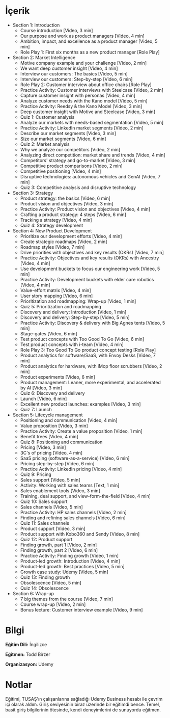 # İçerik
* Section 1: Introduction
  + Course introduction [Video, 3 min]
  + Our purpose and work as product managers [Video, 4 min]
  + Ambition, impact, and excellence as a product manager [Video, 5 min]
  + Role Play 1: First six months as a new product manager [Role Play]
* Section 2: Market Intelligence
  + Motive company example and your challenge [Video, 2 min]
  + We want deep customer insight [Video, 4 min]
  + Interview our customers: The basics [Video, 5 min]
  + Interview our customers: Step-by-step [Video, 6 min]
  + Role Play 2: Customer interview about office chairs [Role Play]
  + Practice Activity: Customer interviews with Steelcase [Video, 2 min]
  + Capture customer insight with personas [Video, 4 min]
  + Analyze customer needs with the Kano model [Video, 5 min]
  + Practice Activity: Reedsy & the Kano Model [Video, 3 min]
  + Deep customer insight with Motive and Steelcase [Video, 3 min]
  + Quiz 1: Customer analysis
  + Analyze our markets with needs-based segmentation [Video, 5 min]
  + Practice Activity: LinkedIn market segments [Video, 2 min]
  + Describe our market segments [Video, 3 min]
  + Size our market segments [Video, 6 min]
  + Quiz 2: Market analysis
  + Why we analyze our competitors [Video, 2 min]
  + Analyzing direct competition: market share and trends [Video, 4 min]
  + Competitors' strategy and go-to-market [Video, 3 min]
  + Competitive product comparisons [Video, 2 min]
  + Competitive positioning [Video, 4 min]
  + Disruptive technologies: autonomous vehicles and GenAI [Video, 7 min]
  + Quiz 3: Competitive analysis and disruptive technology
* Section 3: Strategy
  + Product strategy: the basics [Video, 6 min]
  + Product vision and objectives [Video, 3 min]
  + Practice Activity: Product vision and objectives [Video, 4 min]
  + Crafting a product strategy: 4 steps [Video, 6 min]
  + Tracking a strategy [Video, 4 min]
  + Quiz 4: Strategy development
* Section 4: New Product Development
  + Prioritize our development efforts [Video, 4 min]
  + Create strategic roadmaps [Video, 2 min]
  + Roadmap styles [Video, 7 min]
  + Drive priorities with objectives and key results (OKRs) [Video, 7 min]
  + Practice Activity: Objectives and key results (OKRs) with Ancestry [Video, 4 min]
  + Use development buckets to focus our engineering work [Video, 5 min]
  + Practice Activity: Development buckets with elder care robotics [Video, 4 min]
  + Value-effort matrix [Video, 4 min]
  + User story mapping [Video, 6 min]
  + Prioritization and roadmapping: Wrap-up [Video, 1 min]
  + Quiz 5: Prioritization and roadmapping
  + Discovery and delivery: Introduction [Video, 1 min]
  + Discovery and delivery: Step-by-step [Video, 5 min]
  + Practice Activity: Discovery & delivery with Big Agnes tents [Video, 5 min]
  + Stage-gates [Video, 6 min]
  + Test product concepts with Too Good To Go [Video, 6 min]
  + Test product concepts with i-team [Video, 4 min]
  + Role Play 3: Too Good To Go product concept testing [Role Play]
  + Product analytics for software/SaaS, with Envoy Desks [Video, 7 min]
  + Product analytics for hardware, with iMop floor scrubbers [Video, 2 min]
  + Product experiments [Video, 6 min]
  + Product management: Leaner, more experimental, and accelerated by AI [Video, 3 min]
  + Quiz 6: Discovery and delivery
  + Launch [Video, 6 min]
  + Excellent new product launches: examples [Video, 3 min]
  + Quiz 7: Launch
* Section 5: Lifecycle management
  + Positioning and communication [Video, 4 min]
  + Value proposition [Video, 3 min]
  + Practice Activity: Create a value proposition [Video, 1 min]
  + Benefit trees [Video, 4 min]
  + Quiz 8: Positioning and communication
  + Pricing [Video, 3 min]
  + 3C's of pricing [Video, 4 min]
  + SaaS pricing (software-as-a-service) [Video, 6 min]
  + Pricing step-by-step [Video, 6 min]
  + Practice Activity: LinkedIn pricing [Video, 4 min]
  + Quiz 9: Pricing
  + Sales support [Video, 5 min]
  + Activity: Working with sales teams [Text, 1 min]
  + Sales enablement tools [Video, 3 min]
  + Training, deal support, and view-form-the-field [Video, 4 min]
  + Quiz 10: Sales support
  + Sales channels [Video, 5 min]
  + Practice Activity: HP sales channels [Video, 2 min]
  + Finding and refining sales channels [Video, 6 min]
  + Quiz 11: Sales channels
  + Product support [Video, 3 min]
  + Product support with Kobo360 and Sendy [Video, 8 min]
  + Quiz 12: Product support
  + Finding growth, part 1 [Video, 2 min]
  + Finding growth, part 2 [Video, 6 min]
  + Practice Activity: Finding growth [Video, 1 min]
  + Product-led growth: Introduction [Video, 4 min]
  + Product-led growth: Best practices [Video, 5 min]
  + Growth case study: Udemy [Video, 5 min]
  + Quiz 13: Finding growth
  + Obsolescence [Video, 5 min]
  + Quiz 14: Obsolescence
* Section 6: Wrap-up
  + 7 big themes from the course [Video, 7 min]
  + Course wrap-up [Video, 2 min]
  + Bonus lecture: Customer interview example [Video, 9 min]
 

# Bilgi
**Eğitim Dili:** İngilizce

**Eğitmen:** Todd Birzer

**Organizasyon:** Udemy

# Notlar
Eğitimi, TUSAŞ'ın çalışanlarına sağladığı Udemy Business hesabı ile çevrim içi olarak aldım. Giriş seviyesinin biraz üzerinde bir eğitimdi bence. Temel, basit giriş bilgilerinin ötesinde, kendi deneyimlerini de sunuyordu eğitmen.
